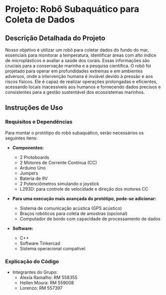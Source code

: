 # Projeto: Robô Subaquático para Coleta de Dados

## Descrição Detalhada do Projeto

Nosso objetivo é utilizar um robô para coletar dados do fundo do mar, essenciais para monitorar a temperatura, identificar áreas com alto índice de microplásticos e avaliar a saúde dos corais. Essas informações são cruciais para a conservação marinha e a pesquisa científica. O robô foi projetado para operar em profundidades extremas e em ambientes adversos, onde a intervenção humana é inviável devido à pressão e aos riscos físicos. Ele é capaz de realizar operações prolongadas e eficientes, acessando locais inacessíveis aos humanos e fornecendo dados precisos e consistentes para a gestão sustentável dos ecossistemas marinhos.

## Instruções de Uso

### Requisitos e Dependências

Para montar o protótipo do robô subaquático, serão necessários os seguintes itens:

- **Componentes:**
  - 2 Protoboards
  - 2 Motores de Corrente Contínua (CC)
  - Arduino Uno
  - Jumpers
  - Bateria de 9V
  - 2 Potenciômetros simulando o joystick
  - L293D: para controle de velocidade e direção dos motores CC

- **Para uma execução mais avançada do protótipo, pode-se adicionar:**
  - Sistema de comunicação acústica (GPS acústico)
  - Braços robóticos para coleta de amostras (opcional)
  - Computador de bordo com capacidade de processamento de dados

- **Software:**
  - C++
  - Software Tinkercad
  - Sistema operacional compatível

### Explicação do Código

- Integrantes do Grupo:
  - Alexia Ramalho: RM 558355
  - Hellen Moura: RM 559008
  - Lorenzo: RM 557397
